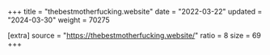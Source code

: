 +++
title = "thebestmotherfucking.website"
date = "2022-03-22"
updated = "2024-03-30"
weight = 70275

[extra]
source = "https://thebestmotherfucking.website/"
ratio = 8
size = 69
+++
